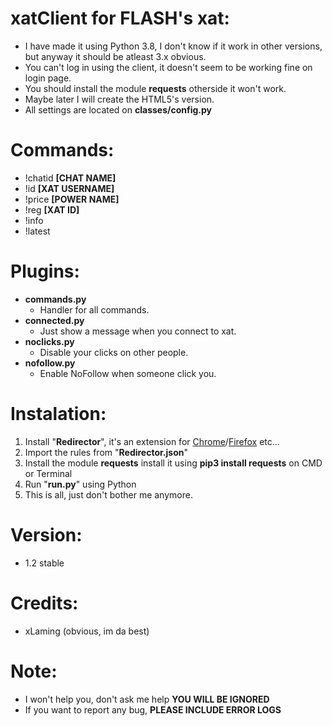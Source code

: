 # xatClient for FLASH's xat:

* I have made it using Python 3.8, I don't know if it work in other versions, but anyway it should be atleast 3.x obvious.
* You can't log in using the client, it doesn't seem to be working fine on login page.
* You should install the module **requests** otherside it won't work.
* Maybe later I will create the HTML5's version.
* All settings are located on **classes/config.py**

# Commands:
* !chatid **[CHAT NAME]**
* !id **[XAT USERNAME]**
* !price **[POWER NAME]**
* !reg **[XAT ID]**
* !info
* !latest

# Plugins:
* **commands.py**
  * Handler for all commands.
* **connected.py**
  * Just show a message when you connect to xat.
* **noclicks.py**
  * Disable your clicks on other people.
* **nofollow.py**
  * Enable NoFollow when someone click you.
  
# Instalation:
1. Install "**Redirector**", it's an extension for [Chrome](https://chrome.google.com/webstore/detail/redirector/ocgpenflpmgnfapjedencafcfakcekcd)/[Firefox](https://addons.mozilla.org/firefox/addon/redirector/) etc...
2. Import the rules from "**Redirector.json**"
3. Install the module **requests** install it using **pip3 install requests** on CMD or Terminal
4. Run "**run.py**" using Python
5. This is all, just don't bother me anymore.

# Version:
* 1.2 stable

# Credits: 
* xLaming (obvious, im da best)

# Note:
* I won't help you, don't ask me help **YOU WILL BE IGNORED**
* If you want to report any bug, **PLEASE INCLUDE ERROR LOGS**

